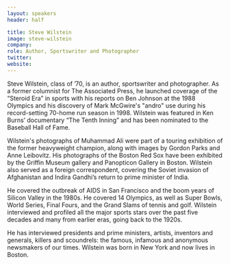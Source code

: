 ```yaml
---
layout: speakers
header: half

title: Steve Wilstein
image: steve-wilstein
company: 
role: Author, Sportswriter and Photographer
twitter:
website:
---
```

Steve Wilstein, class of ’70, is an author, sportswriter and photographer. As a former columnist for The Associated Press, he launched coverage of the “Steroid Era” in sports with his reports on Ben Johnson at the 1988 Olympics and his discovery of Mark McGwire's "andro" use during his record-setting 70-home run season in 1998. Wilstein was featured in Ken Burns’ documentary “The Tenth Inning” and has been nominated to the Baseball Hall of Fame.

Wilstein's photographs of Muhammad Ali were part of a touring exhibition of the former heavyweight champion, along with images by Gordon Parks and Anne Leibovitz. His photographs of the Boston Red Sox have been exhibited by the Griffin Museum gallery and Panopticon Gallery in Boston. Wilstein also served as a foreign correspondent, covering the Soviet invasion of Afghanistan and Indira Gandhi’s return to prime minister of India.

He covered the outbreak of AIDS in San Francisco and the boom years of Silicon Valley in the 1980s. He covered 14 Olympics, as well as Super Bowls, World Series, Final Fours, and the Grand Slams of tennis and golf. Wilstein interviewed and profiled all the major sports stars over the past five decades and many from earlier eras, going back to the 1920s.

He has interviewed presidents and prime ministers, artists, inventors and generals, killers and scoundrels: the famous, infamous and anonymous newsmakers of our times. Wilstein was born in New York and now lives in Boston.
